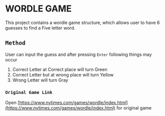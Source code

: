 # WORDLE GAME

This project contains a wordle game structure, which allows user to have 6 guesses to find a Five letter word.

## `Method`

User can input the guess and after pressing `Enter` following things may occur
1. Correct Letter at Correct place will turn Green
2. Correct Letter but at wrong place will turn Yellow
3. Wrong Letter will turn Gray

### `Original Game Link`

Open [https://www.nytimes.com/games/wordle/index.html](https://www.nytimes.com/games/wordle/index.html) for original game